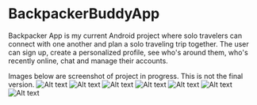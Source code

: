 # BackpackerBuddyApp

Backpacker App is my current Android project where solo travelers can connect with one another and plan a solo traveling trip together. The user can sign up, create a personalized profile, see who's around them, who's recently online, chat and manage their accounts. 

Images below are screenshot of project in progress. This is not the final version.
![Alt text](http://i.imgur.com/GOhWzZj.png)
![Alt text](http://i.imgur.com/5wTCuTM.png)
![Alt text](http://i.imgur.com/aVWfklf.png)
![Alt text](http://i.imgur.com/SJeCDp7.png)
![Alt text](http://i.imgur.com/TjkcMOV.png)
![Alt text](http://i.imgur.com/lnTNK3k.png)
![Alt text](http://i.imgur.com/SD4lgvr.png)

